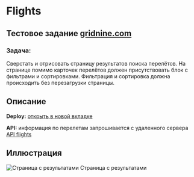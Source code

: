 # Flights

## Тестовое задание [gridnine.com](https:://gridnine.com)

### Задача:
Сверстать  и  отрисовать  страницу  результатов  поиска  перелётов. На  странице  помимо  карточек  перелётов  должен  присутствовать  блок  с  фильтрами  и  сортировками. Фильтрация  и  сортировка  должна  происходить  без  перезагрузки  страницы.

## Описание
**Deploy:** [открыть в новой вкладке](https://flights-three.vercel.app/)

**API:** информация по перелетам запрошивается с удаленного сервера [API flights](https://github.com/Roman017/api-flights)

## Иллюстрация
![Страница с результатами](https://github.com/Roman017/flights/raw/main/src/images/illustration.png)
Страница с результатами
